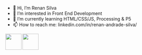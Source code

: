 - 👋 Hi, I’m Renan Silva
- 👀 I’m interested in Front End Development
- 🌱 I’m currently learning HTML/CSS/JS, Processing & P5
- 📫 How to reach me: linkedin.com/in/renan-andrade-silva/
<img align= "left" width="50px" src="https://cdn.jsdelivr.net/gh/devicons/devicon@latest/icons/p5js/p5js-original.svg" />
<img align= "left" width="50px" src="https://cdn.jsdelivr.net/gh/devicons/devicon@latest/icons/processing/processing-original-wordmark.svg" />

<!---
renans2/renans2 is a ✨ special ✨ repository because its `README.md` (this file) appears on your GitHub profile.
You can click the Preview link to take a look at your changes.
--->
